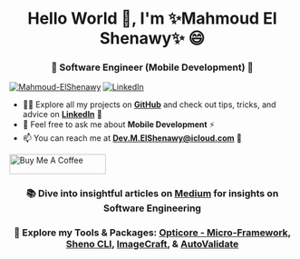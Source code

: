 <h1 align="center">Hello World 👋, I'm ✨Mahmoud El Shenawy✨ 😄</h1>
<h3 align="center">🌱 Software Engineer (Mobile Development) 🧐</h3>

<a href="https://github.com/Mahmoud-ElShenawy" target="_blank"><img src="https://komarev.com/ghpvc/?username=Mahmoud-ElShenawy&label=Profile%20views&color=0e75b6&style=flat" alt="Mahmoud-ElShenawy"></a>
<a href="https://www.linkedin.com/in/dev-mahmoud-elshenawy" target="_blank"><img src="https://img.shields.io/badge/LinkedIn-Mahmoud%20El%20Shenawy-blue" alt="LinkedIn"></a>

- 👨‍💻 Explore all my projects on **[GitHub](https://github.com/Mahmoud-ElShenawy)** and check out tips, tricks, and advice on **[LinkedIn](https://www.linkedin.com/in/dev-mahmoud-elshenawy)** 👯
- 💬 Feel free to ask me about **Mobile Development** ⚡
- 📫 You can reach me at **Dev.M.ElShenawy@icloud.com** 🔭

<a href="https://www.buymeacoffee.com/m.elshenawy" target="_blank"><img src="https://cdn.buymeacoffee.com/buttons/default-orange.png" alt="Buy Me A Coffee" height="35" width="170"> </a>

<h3 align="center">📚 Dive into insightful articles on <a href="https://medium.com/@dev-mahmoud-elshenawy" target="_blank">Medium</a> for insights on Software Engineering</h3>
<h3 align="center">🚀 Explore my Tools & Packages: 
<a href="https://pub.dev/packages/opticore" target="_blank">Opticore - Micro-Framework</a>,  
<a href="https://github.com/dev-mahmoud-elshenawy/sheno_cli" target="_blank">Sheno CLI</a>, 
<a href="https://pub.dev/packages/image_craft" target="_blank">ImageCraft</a>, & 
<a href="https://pub.dev/packages/auto_validate" target="_blank">AutoValidate</a>
</h3>
